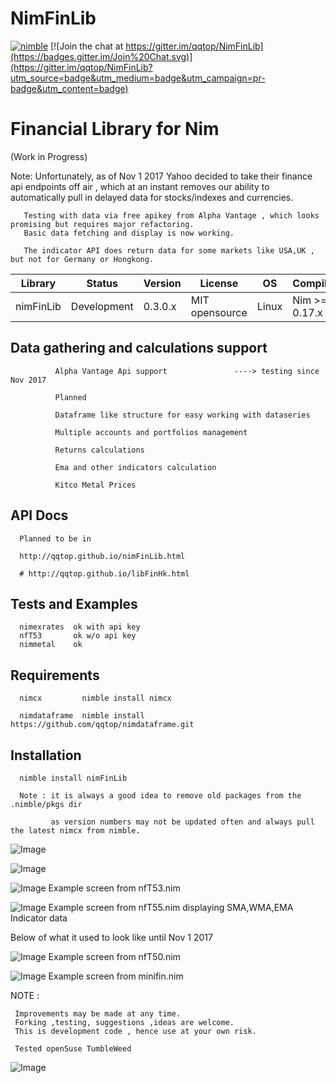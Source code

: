 # NimFinLib

[![nimble](https://raw.githubusercontent.com/yglukhov/nimble-tag/master/nimble.png)](https://github.com/yglukhov/nimble-tag)
[![Join the chat at https://gitter.im/qqtop/NimFinLib](https://badges.gitter.im/Join%20Chat.svg)](https://gitter.im/qqtop/NimFinLib?utm_source=badge&utm_medium=badge&utm_campaign=pr-badge&utm_content=badge)

Financial Library for Nim 
==========================
(Work in Progress)


Note: 
       Unfortunately, as of Nov 1 2017 Yahoo decided to take their finance api endpoints off air , which at an instant 
       removes our ability to automatically pull in delayed data for stocks/indexes and currencies. 
       
       Testing with data via free apikey from Alpha Vantage , which looks promising but requires major refactoring. 
       Basic data fetching and display is now working.
       
       The indicator API does return data for some markets like USA,UK , but not for Germany or Hongkong.
       


| Library    | Status      | Version | License        | OS     | Compiler       |
|------------|-------------|---------|----------------|--------|----------------|
| nimFinLib  | Development | 0.3.0.x | MIT opensource | Linux  | Nim >= 0.17.x  |




Data gathering and calculations support 
----------------------------------------

                          
              Alpha Vantage Api support               ----> testing since Nov 2017
              
              Planned 
              
              Dataframe like structure for easy working with dataseries
              
              Multiple accounts and portfolios management
              
              Returns calculations
              
              Ema and other indicators calculation
                      
              Kitco Metal Prices                      
              
              
API Docs
--------

      Planned to be in
      
      http://qqtop.github.io/nimFinLib.html

      # http://qqtop.github.io/libFinHk.html
      
  
   
Tests and Examples
------------------
    
      
      nimexrates  ok with api key
      nfT53       ok w/o api key
      nimmetal    ok
     

Requirements
------------
     
           
      nimcx         nimble install nimcx
      
      nimdataframe  nimble install https://github.com/qqtop/nimdataframe.git
      
          
 
Installation 
------------
  
       
      nimble install nimFinLib 
      
      Note : it is always a good idea to remove old packages from the .nimble/pkgs dir 
      
             as version numbers may not be updated often and always pull the latest nimcx from nimble.

![Image](http://qqtop.github.io/nfT53-1.png?raw=true)

![Image](http://qqtop.github.io/nfT53-2.png?raw=true)

![Image](http://qqtop.github.io/nfT53-3.png?raw=true)
Example screen from nfT53.nim


![Image](http://qqtop.github.io/nfT55.png?raw=true)
Example screen from nfT55.nim  displaying SMA,WMA,EMA Indicator data


             
Below of what it used to look like until Nov 1 2017

![Image](http://qqtop.github.io/nfT50.png?raw=true)
Example screen from nfT50.nim



![Image](http://qqtop.github.io/minifin1.png?raw=true)
Example screen from minifin.nim             
             
             
             
             
             
NOTE : 
  
     Improvements may be made at any time.              
     Forking ,testing, suggestions ,ideas are welcome.
     This is development code , hence use at your own risk.
     
     Tested openSuse TumbleWeed
              

![Image](http://qqtop.github.io/qqtop-small.png?raw=true)
